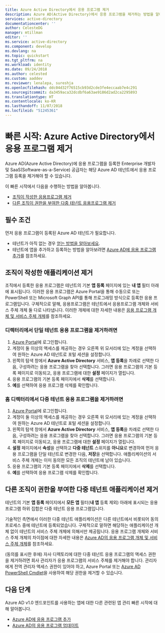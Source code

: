 ```yaml
---
title: Azure Active Directory에서 응용 프로그램 제거
description: Azure AD(Active Directory)에서 응용 프로그램을 제거하는 방법을 알아봅니다.
services: active-directory
documentationcenter: ''
author: CelesteDG
manager: mtillman
editor: ''
ms.service: active-directory
ms.component: develop
ms.devlang: na
ms.topic: quickstart
ms.tgt_pltfrm: na
ms.workload: identity
ms.date: 09/24/2018
ms.author: celested
ms.custom: aaddev
ms.reviewer: lenalepa, sureshja
ms.openlocfilehash: ddc04d32f76515cb93d2cde3fe4eccaab7e4c291
ms.sourcegitcommit: da3459aca32dcdbf6a63ae9186d2ad2ca2295893
ms.translationtype: HT
ms.contentlocale: ko-KR
ms.lasthandoff: 11/07/2018
ms.locfileid: "51245361"
---
```

# <a name="quickstart-remove-an-application-from-azure-active-directory"></a>빠른 시작: Azure Active Directory에서 응용 프로그램 제거

Azure AD(Azure Active Directory)에 응용 프로그램을 등록한 Enterprise 개발자 및 SaaS(Software-as-a-Service) 공급자는 해당 Azure AD 테넌트에서 응용 프로그램 등록을 제거해야 할 수 있습니다.

이 빠른 시작에서 다음을 수행하는 방법을 알아봅니다.

* [조직이 작성한 응용프로그램 제거](#removing-an-application-authored-by-your-organization)
* [다른 조직이 권한을 부여한 다중 테넌트 응용프로그램 제거](#removing-a-multi-tenant-application-authorized-by-another-organization)

## <a name="prerequisites"></a>필수 조건

먼저 응용 프로그램이 등록된 Azure AD 테넌트가 필요합니다.

* 테넌트가 아직 없는 경우 [얻는 방법을 알아보세요](quickstart-create-new-tenant.md).
* 테넌트에 앱을 추가하고 등록하는 방법을 알아보려면 [Azure AD에 응용 프로그램 추가](quickstart-v1-integrate-apps-with-azure-ad.md)를 참조하세요.

## <a name="removing-an-application-authored-by-your-organization"></a>조직이 작성한 애플리케이션 제거

조직에서 등록한 응용 프로그램은 테넌트의 기본 **앱 등록** 페이지에 있는 **내 앱** 필터 아래에 표시됩니다. 이러한 응용 프로그램은 Azure Portal을 통해 수동으로 또는 PowerShell 또는 Microsoft Graph API를 통해 프로그래밍 방식으로 등록한 응용 프로그램입니다. 구체적으로 말해, 응용프로그램은 테넌트에서 응용프로그램 개체와 서비스 주체 개체 둘 다로 나타냅니다. 이러한 개체에 대한 자세한 내용은 [응용 프로그램 개체 및 서비스 주체 개체](app-objects-and-service-principals.md)를 참조하세요.

### <a name="to-remove-a-single-tenant-application-from-your-directory"></a>디렉터리에서 단일 테넌트 응용 프로그램을 제거하려면

1. [Azure Portal](https://portal.azure.com)에 로그인합니다.
1. 계정이 둘 이상의 액세스를 제공하는 경우 오른쪽 위 모서리에 있는 계정을 선택하여 원하는 Azure AD 테넌트로 포털 세션을 설정합니다.
1. 왼쪽의 탐색 창에서 **Azure Active Directory** 서비스, **앱 등록**을 차례로 선택한 다음, 구성하려는 응용 프로그램을 찾아 선택합니다.
    그러면 응용 프로그램의 기본 등록 페이지로 이동되고, 응용 프로그램에 대한 **설정** 페이지가 열립니다.
1. 응용 프로그램의 기본 등록 페이지에서 **삭제**를 선택합니다.
1. **예**를 선택하여 응용 프로그램 삭제를 확인합니다.

### <a name="to-remove-a-multi-tenant-application-from-its-home-directory"></a>홈 디렉터리에서 다중 테넌트 응용 프로그램을 제거하려면

1. [Azure Portal](https://portal.azure.com)에 로그인합니다.
1. 계정이 둘 이상의 액세스를 제공하는 경우 오른쪽 위 모서리에 있는 계정을 선택하여 원하는 Azure AD 테넌트로 포털 세션을 설정합니다.
1. 왼쪽의 탐색 창에서 **Azure Active Directory** 서비스, **앱 등록**을 차례로 선택한 다음, 구성하려는 응용 프로그램을 찾아 선택합니다.
    그러면 응용 프로그램의 기본 등록 페이지로 이동되고, 응용 프로그램에 대한 **설정** 페이지가 열립니다.
1. **설정** 페이지에서 **속성**을 선택하고 **다중 테넌트** 스위치를 **아니요**로 변경하여 먼저 응용 프로그램을 단일 테넌트로 변경한 다음, **저장**을 선택합니다.
    애플리케이션의 서비스 주체 개체는 이미 동의한 모든 조직의 테넌트에 남아 있습니다.
1. 응용 프로그램의 기본 등록 페이지에서 **삭제**를 선택합니다.
1. **예**를 선택하여 응용 프로그램 삭제를 확인합니다.

## <a name="removing-a-multi-tenant-application-authorized-by-another-organization"></a>다른 조직이 권한을 부여한 다중 테넌트 애플리케이션 제거

테넌트의 기본 **앱 등록** 페이지에서 **모든 앱** 필터(**내 앱** 등록 제외) 아래에 표시되는 응용 프로그램 하위 집합은 다중 테넌트 응용 프로그램입니다.

기술적인 측면에서 이러한 다중 테넌트 애플리케이션은 다른 테넌트에서 비롯되어 동의 프로세스 중에 테넌트에 등록되었습니다. 구체적으로 말하면 해당하는 애플리케이션 개체 없이 테넌트의 서비스 주체 개체에 의해서만 제공됩니다. 응용 프로그램 개체와 서비스 주체 개체의 차이점에 대한 자세한 내용은 [Azure AD의 응용 프로그램 개체 및 서비스 주체 개체](app-objects-and-service-principals.md)를 참조하세요.

(동의를 표시한 후에) 자사 디렉토리에 대한 다중 테넌트 응용 프로그램의 액세스 권한을 제거하려면 회사 관리자가 응용 프로그램의 서비스 주체를 제거해야 합니다. 관리자에게 전역 관리자 액세스 권한이 있어야 하고, Azure Portal 또는 [Azure AD PowerShell Cmdlet](https://go.microsoft.com/fwlink/?LinkId=294151)을 사용하여 해당 권한을 제거할 수 있습니다.

## <a name="next-steps"></a>다음 단계

Azure AD v1.0 엔드포인트를 사용하는 앱에 대한 다른 관련된 앱 관리 빠른 시작에 대해 알아봅니다.

- [Azure AD에 응용 프로그램 추가](quickstart-v1-integrate-apps-with-azure-ad.md)
- [Azure AD의 응용 프로그램 업데이트](quickstart-v1-update-azure-ad-app.md)
